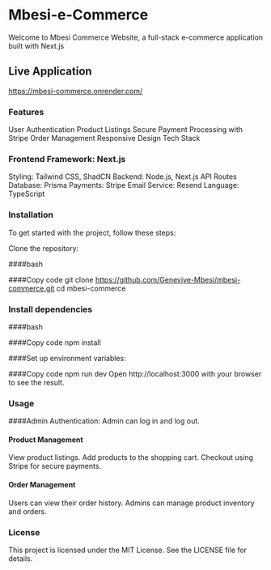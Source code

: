 # Mbesi-e-Commerce

Welcome to Mbesi Commerce Website, a full-stack e-commerce application built with Next.js

## Live Application

 https://mbesi-commerce.onrender.com/

### Features

User Authentication
Product Listings
Secure Payment Processing with Stripe
Order Management
Responsive Design
Tech Stack

### Frontend Framework: Next.js

Styling: Tailwind CSS, ShadCN
Backend: Node.js, Next.js API Routes
Database: Prisma
Payments: Stripe
Email Service: Resend
Language: TypeScript

### Installation

To get started with the project, follow these steps:

Clone the repository:

####bash

####Copy code
git clone https://github.com/Genevive-Mbesi/mbesi-commerce.git
cd mbesi-commerce

### Install dependencies

####bash

####Copy code
npm install

####Set up environment variables:


####Copy code
npm run dev
Open http://localhost:3000 with your browser to see the result.

### Usage

####Admin Authentication:
Admin can log in and log out.

#### Product Management

View product listings.
Add products to the shopping cart.
Checkout using Stripe for secure payments.

#### Order Management

Users can view their order history.
Admins can manage product inventory and orders.

### License

This project is licensed under the MIT License. See the LICENSE file for details.
